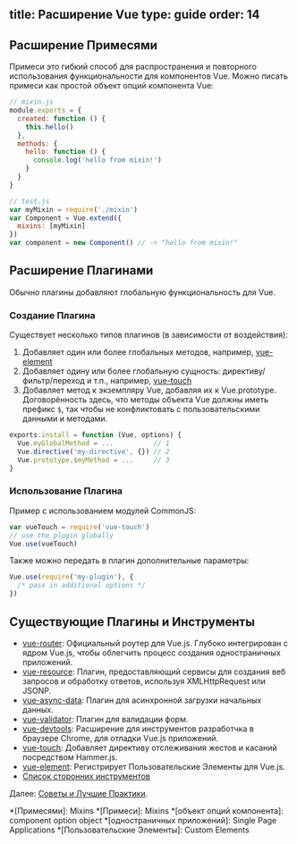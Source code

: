 title: Расширение Vue
type: guide
order: 14
---  

## Расширение Примесями

Примеси это гибкий способ для распространения и повторного использования функциональности для компонентов Vue. Можно писать примеси как простой объект опций компонента Vue:

``` js
// mixin.js
module.exports = {
  created: function () {
    this.hello()
  },
  methods: {
    hello: function () {
      console.log('hello from mixin!')
    }
  }
}
```

``` js
// test.js
var myMixin = require('./mixin')
var Component = Vue.extend({
  mixins: [myMixin]
})
var component = new Component() // -> "hello from mixin!"
```

## Расширение Плагинами

Обычно плагины добавляют глобальную функциональность для Vue.

### Создание Плагина

Существует несколько типов плагинов (в зависимости от воздействия):

1. Добавляет один или более глобальных методов, например, [vue-element](https://github.com/vuejs/vue-element)
2. Добавляет одину или более глобальную сущность: директиву/фильтр/переход и т.п., например, [vue-touch](https://github.com/vuejs/vue-touch)
3. Добавляет метод к экземпляру Vue, добавляя их к Vue.prototype. Договорённость здесь, что методы объекта Vue должны иметь префикс `$`, так чтобы не конфликтовать с пользовательскими данными и методами.

``` js
exports.install = function (Vue, options) {
  Vue.myGlobalMethod = ...          // 1
  Vue.directive('my-directive', {}) // 2
  Vue.prototype.$myMethod = ...     // 3
}
```

### Использование Плагина

Пример с использованием модулей CommonJS:
``` js
var vueTouch = require('vue-touch')
// use the plugin globally
Vue.use(vueTouch)
```

Также можно передать в плагин дополнительные параметры:

```js
Vue.use(require('my-plugin'), {
  /* pass in additional options */
})
```

## Существующие Плагины и Инструменты

- [vue-router](https://github.com/vuejs/vue-router): Официальный роутер для Vue.js. Глубоко интегрирован с ядром Vue.js, чтобы облегчить процесс создания одностраничных приложений. 
- [vue-resource](https://github.com/vuejs/vue-resource): Плагин, предоставляющий сервисы для создания веб запросов и обработку ответов, используя XMLHttpRequest или JSONP.
- [vue-async-data](https://github.com/vuejs/vue-async-data): Плагин для асинхронной загрузки начальных данных.
- [vue-validator](https://github.com/vuejs/vue-validator): Плагин для валидации форм.
- [vue-devtools](https://github.com/vuejs/vue-devtools): Расширение для инструментов разработчка в браузере Chrome, для отладки Vue.js приложений.
- [vue-touch](https://github.com/vuejs/vue-touch): Добавляет директиву отслеживания жестов и касаний посредством Hammer.js.
- [vue-element](https://github.com/vuejs/vue-element): Регистрирует Пользовательские Элементы для  Vue.js.
- [Список сторонних инструментов](https://github.com/yyx990803/vue/wiki/User-Contributed-Components-&-Tools)

Далее: [Советы и Лучшие Практики](/guide/best-practices.html).

*[Примесями]: Mixins
*[Примеси]: Mixins
*[объект опций компонента]: component option object
*[одностраничных приложений]: Single Page Applications
*[Пользовательские Элементы]: Custom Elements